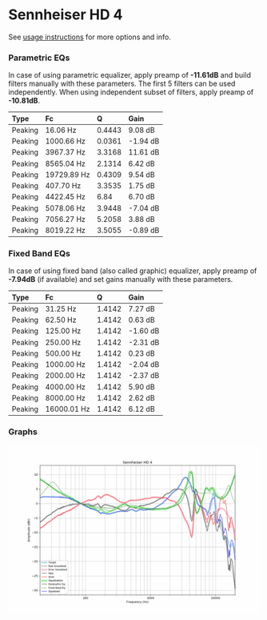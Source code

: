 # Sennheiser HD 4
See [usage instructions](https://github.com/jaakkopasanen/AutoEq#usage) for more options and info.

### Parametric EQs
In case of using parametric equalizer, apply preamp of **-11.61dB** and build filters manually
with these parameters. The first 5 filters can be used independently.
When using independent subset of filters, apply preamp of **-10.81dB**.

| Type    | Fc          |      Q | Gain     |
|:--------|:------------|:-------|:---------|
| Peaking | 16.06 Hz    | 0.4443 | 9.08 dB  |
| Peaking | 1000.66 Hz  | 0.0361 | -1.94 dB |
| Peaking | 3967.37 Hz  | 3.3168 | 11.61 dB |
| Peaking | 8565.04 Hz  | 2.1314 | 6.42 dB  |
| Peaking | 19729.89 Hz | 0.4309 | 9.54 dB  |
| Peaking | 407.70 Hz   | 3.3535 | 1.75 dB  |
| Peaking | 4422.45 Hz  | 6.84   | 6.70 dB  |
| Peaking | 5078.06 Hz  | 3.9448 | -7.04 dB |
| Peaking | 7056.27 Hz  | 5.2058 | 3.88 dB  |
| Peaking | 8019.22 Hz  | 3.5055 | -0.89 dB |

### Fixed Band EQs
In case of using fixed band (also called graphic) equalizer, apply preamp of **-7.94dB**
(if available) and set gains manually with these parameters.

| Type    | Fc          |      Q | Gain     |
|:--------|:------------|:-------|:---------|
| Peaking | 31.25 Hz    | 1.4142 | 7.27 dB  |
| Peaking | 62.50 Hz    | 1.4142 | 0.63 dB  |
| Peaking | 125.00 Hz   | 1.4142 | -1.60 dB |
| Peaking | 250.00 Hz   | 1.4142 | -2.31 dB |
| Peaking | 500.00 Hz   | 1.4142 | 0.23 dB  |
| Peaking | 1000.00 Hz  | 1.4142 | -2.04 dB |
| Peaking | 2000.00 Hz  | 1.4142 | -2.37 dB |
| Peaking | 4000.00 Hz  | 1.4142 | 5.90 dB  |
| Peaking | 8000.00 Hz  | 1.4142 | 2.62 dB  |
| Peaking | 16000.01 Hz | 1.4142 | 6.12 dB  |

### Graphs
![](./Sennheiser%20HD%204.png)